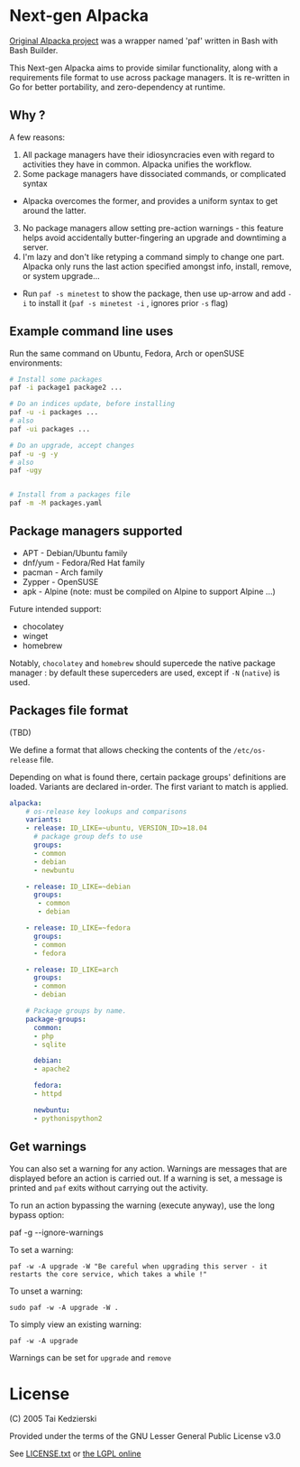 # Next-gen Alpacka

[Original Alpacka project](https://gitlab.com/taikedz/alpacka) was a wrapper named 'paf' written in Bash with Bash Builder.

This Next-gen Alpacka aims to provide similar functionality, along with a requirements file format to use across package managers. It is re-written in Go for better portability, and zero-dependency at runtime.

## Why ?

A few reasons:

1. All package managers have their idiosyncracies even with regard to activities they have in common. Alpacka unifies the workflow.
2. Some package managers have dissociated commands, or complicated syntax
  * Alpacka overcomes the former, and provides a uniform syntax to get around the latter.
3. No package managers allow setting pre-action warnings - this feature helps avoid accidentally butter-fingering an upgrade and downtiming a server.
4. I'm lazy and don't like retyping a command simply to change one part. Alpacka only runs the last action specified amongst info, install, remove, or system upgrade...
  * Run `paf -s minetest` to show the package, then use up-arrow and add `-i` to install it (`paf -s minetest -i` , ignores prior `-s` flag)

## Example command line uses

Run the same command on Ubuntu, Fedora, Arch or openSUSE environments:

```sh
# Install some packages
paf -i package1 package2 ...

# Do an indices update, before installing
paf -u -i packages ...
# also
paf -ui packages ...

# Do an upgrade, accept changes
paf -u -g -y
# also
paf -ugy


# Install from a packages file
paf -m -M packages.yaml
```

## Package managers supported

* APT - Debian/Ubuntu family
* dnf/yum - Fedora/Red Hat family
* pacman - Arch family
* Zypper - OpenSUSE
* apk - Alpine (note: must be compiled on Alpine to support Alpine ...)

Future intended support:

* chocolatey
* winget
* homebrew

Notably, `chocolatey` and `homebrew` should supercede the native package manager : by default these superceders are used, except if `-N` (`native`) is used.

## Packages file format

(TBD)

We define a format that allows checking the contents of the `/etc/os-release` file.

Depending on what is found there, certain package groups' definitions are loaded. Variants are declared in-order. The first variant to match is applied.

```yaml
alpacka:
    # os-release key lookups and comparisons
    variants:
    - release: ID_LIKE=~ubuntu, VERSION_ID>=18.04
      # package group defs to use
      groups:
      - common
      - debian
      - newbuntu

    - release: ID_LIKE=~debian
      groups:
       - common
       - debian

    - release: ID_LIKE=~fedora
      groups:
      - common
      - fedora

    - release: ID_LIKE=arch
      groups:
      - common
      - debian

    # Package groups by name.
    package-groups:
      common:
      - php
      - sqlite

      debian:
      - apache2

      fedora:
      - httpd

      newbuntu:
      - pythonispython2

```

## Get warnings

You can also set a warning for any action. Warnings are messages that are displayed before an action is carried out. If a warning is set, a message is printed and `paf` exits without carrying out the activity.

To run an action bypassing the warning (execute anyway), use the long bypass option:

  paf -g --ignore-warnings

To set a warning:
    
    paf -w -A upgrade -W "Be careful when upgrading this server - it restarts the core service, which takes a while !"

To unset a warning:

    sudo paf -w -A upgrade -W .

To simply view an existing warning:

    paf -w -A upgrade

Warnings can be set for `upgrade` and `remove`

# License

(C) 2005 Tai Kedzierski

Provided under the terms of the GNU Lesser General Public License v3.0

See [LICENSE.txt](./LICENSE.txt) or [the LGPL online](https://www.gnu.org/licenses/lgpl-3.0.en.html)
